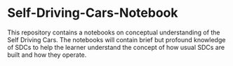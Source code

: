 # Self-Driving-Cars-Notebook
This repository contains a notebooks on conceptual understanding of the Self Driving Cars. The notebooks will contain brief but profound knowledge of SDCs to help the learner understand the concept of how usual SDCs are built and how they operate.

